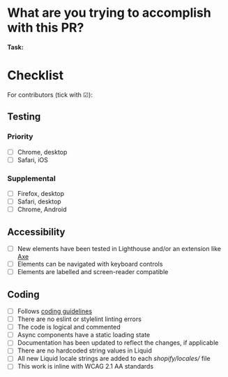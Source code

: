 # What are you trying to accomplish with this PR?

<!--
Provide a detailed description of the objective of this pull request.
Are you fixing a bug? Are you adding a new requested feature?
Use the appropriate PR labels.
-->

**Task:** <!-- Jira task ID, e.g. CANVAS-422 -->

# Checklist
For contributors (tick with ☑):

## Testing

### Priority
* ☐ Chrome, desktop
* ☐ Safari, iOS
### Supplemental
* ☐ Firefox, desktop
* ☐ Safari, desktop
* ☐ Chrome, Android

## Accessibility
* ☐ New elements have been tested in Lighthouse and/or an extension like [Axe](https://chrome.google.com/webstore/detail/axe-devtools-web-accessib/lhdoppojpmngadmnindnejefpokejbdd)
* ☐ Elements can be navigated with keyboard controls
* ☐ Elements are labelled and screen-reader compatible

## Coding
* ☐ Follows [coding guidelines](https://github.com/we-make-websites/wmw-coding-guidelines)
* ☐ There are no eslint or stylelint linting errors
* ☐ The code is logical and commented
* ☐ Async components have a static loading state
* ☐ Documentation has been updated to reflect the changes, if applicable
* ☐ There are no hardcoded string values in Liquid
* ☐ All new Liquid locale strings are added to each _shopify/locales/_ file
* ☐ This work is inline with WCAG 2.1 AA standards
